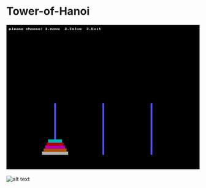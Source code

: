 # Tower-of-Hanoi

![alt text](https://github.com/Satyam255/Tower-of-Hanoi/blob/main/Screenshot%202024-08-11%20152555.png)

![alt text](https://github.com/Satyam255/Tower-of-Hanoi/blob/main/Screenshot%202024-08-11%152632.png)

